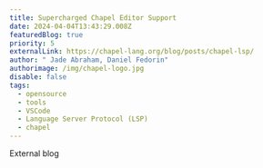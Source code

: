 ```yaml
---
title: Supercharged Chapel Editor Support
date: 2024-04-04T13:43:29.008Z
featuredBlog: true
priority: 5
externalLink: https://chapel-lang.org/blog/posts/chapel-lsp/
author: " Jade Abraham, Daniel Fedorin"
authorimage: /img/chapel-logo.jpg
disable: false
tags:
  - opensource
  - tools
  - VSCode
  - Language Server Protocol (LSP)
  - chapel
---
```

E﻿xternal blog